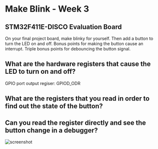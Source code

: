 # Make Blink - Week 3
## STM32F411E-DISCO Evaluation Board
On your final project board, make blinky for yourself. Then add a button to turn the LED on and
off. Bonus points for making the button cause an interrupt. Triple bonus points for debouncing
the button signal.

## What are the hardware registers that cause the LED to turn on and off? 
GPIO port output regiser:  GPIOD_ODR
## What are the registers that you read in order to find out the state of the button?

## Can you read the register directly and see the button change in a debugger?
![screenshot](https://user-images.githubusercontent.com/82601580/190709336-724c8e06-1403-403e-85e7-348cb70a641c.png)
